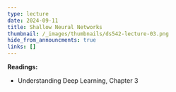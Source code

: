 ```yaml
---
type: lecture
date: 2024-09-11
title: Shallow Neural Networks
thumbnail: /_images/thumbnails/ds542-lecture-03.png
hide_from_announcments: true
links: []
---
```

**Readings:**
- Understanding Deep Learning, Chapter 3

